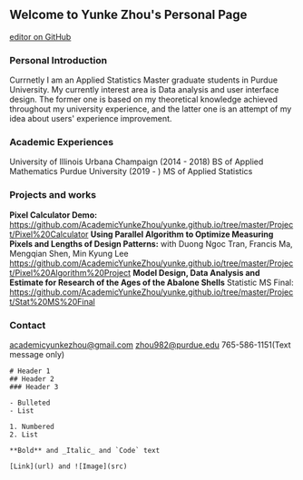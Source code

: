 ## Welcome to Yunke Zhou's Personal Page
[editor on GitHub](https://github.com/AcademicYunkeZhou/yunke.github.io/edit/master/index.md) 

### Personal Introduction
Currnetly I am an Applied Statistics Master graduate students in Purdue University. My currently interest area is Data analysis and user interface design. The former one is based on my theoretical knowledge achieved throughout my university experience, and the latter one is an attempt of my idea about users' experience improvement.

### Academic Experiences
University of Illinois Urbana Champaign (2014 - 2018) BS of Applied Mathematics
Purdue University (2019 - ) MS of Applied Statistics

### Projects and works

**Pixel Calculator Demo:** https://github.com/AcademicYunkeZhou/yunke.github.io/tree/master/Project/Pixel%20Calculator
**Using Parallel Algorithm to Optimize Measuring Pixels and Lengths of Design Patterns:** with Duong Ngoc Tran, Francis Ma, Mengqian Shen, Min Kyung Lee https://github.com/AcademicYunkeZhou/yunke.github.io/tree/master/Project/Pixel%20Algorithm%20Project
**Model Design, Data Analysis and Estimate for Research of the Ages of the Abalone Shells** Statistic MS Final:
https://github.com/AcademicYunkeZhou/yunke.github.io/tree/master/Project/Stat%20MS%20Final

### Contact
academicyunkezhou@gmail.com
zhou982@purdue.edu
765-586-1151(Text message only)


```
# Header 1
## Header 2
### Header 3

- Bulleted
- List

1. Numbered
2. List

**Bold** and _Italic_ and `Code` text

[Link](url) and ![Image](src)
```
